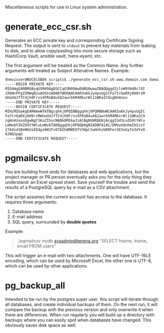 Miscellaneous scripts for use in Linux system administration.

# generate_ecc_csr.sh

Generates an ECC private key and corresponding Certificate Signing Request.
The output is sent to `stdout` to prevent key materials from leaking to disk,
and to allow copy/pasting into more secure storage such as HashiCorp Vault,
ansible vault, hiera-eyaml, etc.

The first argument will be treated as the Common Name.
Any further arguments will treated as Subject Altenative Names.
Example:

```bash
dnmvisser@NUC8i5BEK scripts$ ./generate_ecc_csr.sh www.domain.com domain.com
-----BEGIN PRIVATE KEY-----
MIGHAgEAMBMGByqGSM49AgEGCCqGSM49AwEHBG0wawIBAQQggd2jlxW9tHd0cl9I
JXbN+PFgZSRWqNJxAOShiH6N87WhRANCAAR3a6kJy4psUgICFa7t+OaRXj6H9rzM
mhoUUJfTC4jh0F/vsXFRoB4uXA2awrbhM4RKxrWl11WKa2C9zgHnHzox
-----END PRIVATE KEY-----
-----BEGIN CERTIFICATE REQUEST-----
MIHzMIGaAgEAMAAwWTATBgcqhkjOPQIBBggqhkjOPQMBBwNCAAR3a6kJy4psUgIC
Fa7t+OaRXj6H9rzMmhoUUJfTC4jh0F/vsXFRoB4uXA2awrbhM4RKxrWl11WKa2C9
zgHnHzoxoDgwNgYJKoZIhvcNAQkOMSkwJzAlBgNVHREEHjAcgg53d3cuZG9tYWlu
LmNvbYIKZG9tYWluLmNvbTAKBggqhkjOPQQDAgNIADBFAiAC/DNVwVQnhmIbIzsY
27A4id1BeWbUsED4pz0W1FvO7AIhAMWEOfV38pCtwHnhzUKRFec5E5oGyfe3dYxO
62NQ1pqG
-----END CERTIFICATE REQUEST-----
```

# pgmailcsv.sh

You are building front ends for databases and web applications, but the project manager or PR person eventually asks you for the only thing they understand: an Excel spread sheet.
Save yourself the trouble and send the results of a PostgreSQL query by e-mail as a CSV attachment.

The script assumes the current account has access to the database. It requires three arguments:

 1. Database name
 2. E-mail address
 3. SQL query, surrounded by **double quotes**

Example:

> ./pgmailcsv mydb sysadmin@terena.org "SELECT fname, lname, email FROM users"

This will trigger an e-mail with two attachments.
One will have UTF-16LE encoding, which can be used by Microsoft Excel, the other one is UTF-8, which can be used by other applications.

# pg_backup_all

Intended to be run by the postgres super user, this script will iterate through all databases, and create individual backups of them.
On the next run, it will compare the backup with the previous version and only overwrite it when there are differences.
When run regularly you will build up a directory with backups where you can easily spot when databases have changed.
This obviously saves disk space as well.
